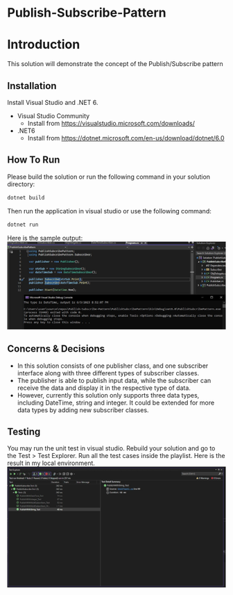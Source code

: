 # Publish-Subscribe-Pattern
# Introduction

This solution will demonstrate the concept of the Publish/Subscribe pattern

## Installation

Install Visual Studio and .NET 6.
* Visual Studio Community
  * Install from https://visualstudio.microsoft.com/downloads/
* .NET6
  * Install from https://dotnet.microsoft.com/en-us/download/dotnet/6.0

## How To Run
Please build the solution or run the following command in your solution directory:
```bash
dotnet build
```
Then run the application in visual studio or use the following command:
```bash
dotnet run
```
Here is the sample output:
![Sample Output](SampleOutput20230306.jpg?raw=true "Title")

## Concerns & Decisions
* In this solution consists of one publisher class, and one subscriber interface along with three different types of subscriber classes. 
* The publisher is able to publish input data, while the subscriber can receive the data and display it in the respective type of data.
* However, currently this solution only supports three data types, including DateTime, string and integer. It could be extended for more data types by adding new subscriber classes.

## Testing
You may run the unit test in visual studio. Rebuild your solution and go to the Test > Test Explorer. Run all the test cases inside the playlist. Here is the result in my local environment. 
![Test Result](TestResult20230306.jpg?raw=true "Title")